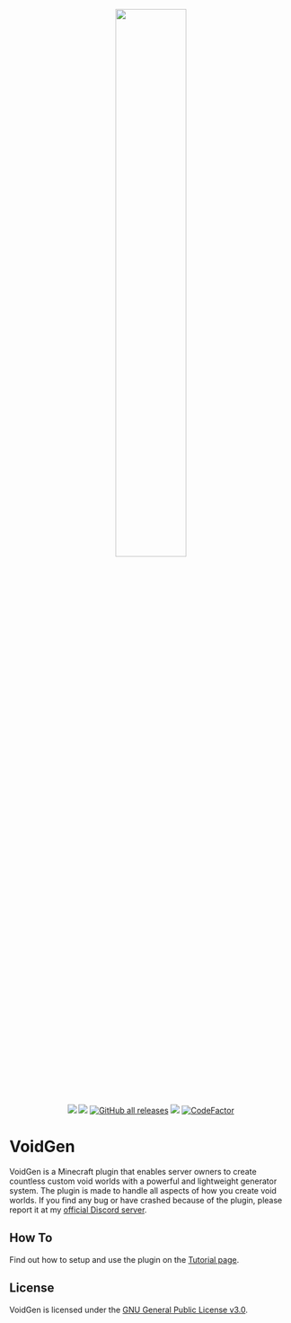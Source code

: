 <p align="center">
    <img src="docs/assets/Logo.svg" width=50%>
    <br>
    <a href="https://discord.gg/Q7yj32FMFh"><img src="https://discordapp.com/api/guilds/681986370214166548/widget.png?style=shield"></a>   
    <a href="https://github.com/NicoNekoDev/VoidGen/releases/latest"><img src="https://img.shields.io/github/v/release/NicoNekoDev/VoidGen?label=release&color=success"></a>
    <a href="https://github.com/NicoNekoDev/VoidGen/releases/latest"><img alt="GitHub all releases" src="https://img.shields.io/github/downloads/NicoNekoDev/VoidGen/total"></a>    
    <a href="https://github.com/NicoNekoDev/VoidGen/blob/master/LICENSE.md"><img src="https://img.shields.io/github/license/NicoNekoDev/VoidGen?label=license&color=success"></a>
    <a href="https://www.codefactor.io/repository/github/niconekodev/voidgen"><img src="https://www.codefactor.io/repository/github/niconekodev/voidgen/badge" alt="CodeFactor"></a>
</p>

# VoidGen

VoidGen is a Minecraft plugin that enables server owners to create countless custom void worlds with a powerful and
lightweight generator system. The plugin is made to handle all aspects of how you create void worlds. If you find any bug or have crashed because of the plugin, please report it at
my [official Discord server](https://discord.gg/Q7yj32FMFh).

## How To

Find out how to setup and use the plugin on the [Tutorial page](docs/tutorial.md).

<!---
## FAQ

Find answers to frequently asked questions on the [FAQ page](docs/faq.md).
--->
## License

VoidGen is licensed under
the [GNU General Public License v3.0](https://github.com/xtkq-is-not-available/VoidGen/blob/master/LICENSE.md). 

